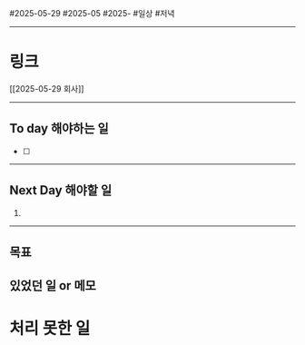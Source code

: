 #2025-05-29 #2025-05 #2025-
#일상 #저녁 

-------
# 링크
[[2025-05-29 회사]]

---
## To day 해야하는 일
- [ ] 

---
## Next Day 해야할 일
1. 

---

## 목표


## 있었던 일  or 메모


# 처리 못한 일